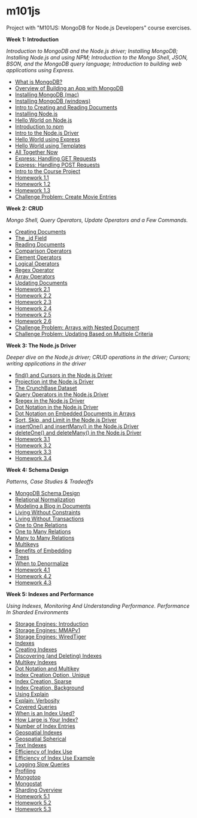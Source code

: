   
# m101js

Project with "M101JS: MongoDB for Node.js Developers" course exercises.

**Week 1: Introduction**

*Introduction to MongoDB and the Node.js driver; Installing MongoDB; Installing Node.js and using NPM; Introduction to the Mongo Shell, JSON, BSON, and the MongoDB query language; Introduction to building web applications using Express.*

 - [What is MongoDB?](https://youtu.be/L-v-PBVLSe4)
 - [Overview of Building an App with MongoDB](https://youtu.be/iIhgggzzeoA)
 - [Installing MongoDB (mac)](https://youtu.be/_WJ8m5QHvwc)
 - [Installing MongoDB (windows)](https://youtu.be/sBdaRlgb4N8)
 - [Intro to Creating and Reading Documents](https://youtu.be/8To9enkSUHI)
 - [Installing Node.js](https://youtu.be/h-NInlnOzLg)
 - [Hello World on Node.js](https://youtu.be/Fv5Q_02BKrM)
 - [Introduction to npm](https://youtu.be/KkWoaHOtGnk)
 - [Intro to the Node.js Driver](https://youtu.be/u3FLcQmaj1E)
 - [Hello World using Express](https://youtu.be/gqpju6Krv_c)
 - [Hello World using Templates](https://youtu.be/Xww8NV71npM)
 - [All Together Now](https://youtu.be/S5z336ijwUE)
 - [Express: Handling GET Requests](https://youtu.be/DZkLTikYqc4)
 - [Express: Handling POST Requests](https://youtu.be/rGWwQE89reU)
 - [Intro to the Course Project](https://youtu.be/C_1gx_Td20A)
 - [Homework 1.1](https://github.com/fabiodelabruna/m101js/tree/master/homework-1.1)
 - [Homework 1.2](https://github.com/fabiodelabruna/m101js/tree/master/homework-1.2)
 - [Homework 1.3](https://github.com/fabiodelabruna/m101js/tree/master/homework-1.3)
 - [Challenge Problem: Create Movie Entries](https://github.com/fabiodelabruna/m101js/tree/master/homework-1.4%20(Challenge%20Problem)%20-%20Create%20Movie%20Entries)

**Week 2: CRUD**

*Mongo Shell, Query Operators, Update Operators and a Few Commands.*

 - [Creating Documents](https://youtu.be/UYz8EYa2TnA)
 - [The _id Field](https://youtu.be/EZAuZv4Rz3U)
 - [Reading Documents](https://youtu.be/yP0Islq0kBo)
 - [Comparison Operators](https://youtu.be/MgPbE7d-0hQ)
 - [Element Operators](https://youtu.be/r8Wf6N6l_RM)
 - [Logical Operators](https://youtu.be/4ozUoLcznq4)
 - [Regex Operator](https://youtu.be/dgFiInkJv_M)
 - [Array Operators](https://youtu.be/npIsBIW7-ew)
 - [Updating Documents](https://youtu.be/qrlqLZl4s4E)
 - [Homework 2.1](https://github.com/fabiodelabruna/m101js/tree/master/homework-2.1)
 - [Homework 2.2](https://github.com/fabiodelabruna/m101js/tree/master/homework-2.2)
 - [Homework 2.3](https://github.com/fabiodelabruna/m101js/tree/master/homework-2.3)
 - [Homework 2.4](https://github.com/fabiodelabruna/m101js/tree/master/homework-2.4)
 - [Homework 2.5](https://github.com/fabiodelabruna/m101js/tree/master/homework-2.5)
 - [Homework 2.6](https://github.com/fabiodelabruna/m101js/tree/master/homework-2.6)
 - [Challenge Problem: Arrays with Nested Document](https://github.com/fabiodelabruna/m101js/tree/master/homework-2.7%20(Challenge%20Problem)%20-%20Arrays%20with%20Nested%20Document)
 - [Challenge Problem: Updating Based on Multiple Criteria](https://github.com/fabiodelabruna/m101js/tree/master/homework-2.8%20(Challenge%20Problem)%20-%20Updating%20Based%20on%20Multiple%20Criteria)

**Week 3: The Node.js Driver**

*Deeper dive on the Node.js driver; CRUD operations in the driver; Cursors; writing applications in the driver*

 - [find() and Cursors in the Node.js Driver](https://youtu.be/XCjpSq7H_G4)
 - [Projection int the Node.js Driver](https://youtu.be/p4d8ux834b4)
 - [The CrunchBase Dataset](https://youtu.be/pdun3EPqwDs)
 - [Query Operators in the Node.js Driver](https://youtu.be/b39cyy75Lbs)
 - [$regex in the Node.js Driver](https://youtu.be/JOzJcUVK-RY)
 - [Dot Notation in the Node.js Driver](https://youtu.be/vHpW3l0wOmA)
 - [Dot Notation on Embedded Documents in Arrays](https://youtu.be/nYcV-N3QlBk)
 - [Sort, Skip, and Limit in the Node.js Driver](https://youtu.be/l4D7n0ntD9Y)
 - [insertOne() and insertMany() in the Node.js Driver](https://youtu.be/tDd4PBOmlMk)
 - [deleteOne() and deleteMany() in the Node.js Driver](https://youtu.be/gNPsatcQPUA)
 - [Homework 3.1](https://github.com/fabiodelabruna/m101js/tree/master/homework-3.1)
 - [Homework 3.2](https://github.com/fabiodelabruna/m101js/tree/master/homework-3.2)
 - [Homework 3.3](https://github.com/fabiodelabruna/m101js/tree/master/homework-3.3)
 - [Homework 3.4](https://github.com/fabiodelabruna/m101js/tree/master/homework-3.4)

**Week 4: Schema Design**

*Patterns, Case Studies & Tradeoffs*

 - [MongoDB Schema Design](https://youtu.be/AABYJM12qF4)
 - [Relational Normalization](https://youtu.be/GX__f2s4hd8)
 - [Modeling a Blog in Documents](https://youtu.be/lkucDar6I3E)
 - [Living Without Constraints](https://youtu.be/YFRMkDPaams)
 - [Living Without Transactions](https://youtu.be/FfRr3qjRfww)
 - [One to One Relations](https://youtu.be/cCsfon0vUlQ)
 - [One to Many Relations](https://youtu.be/EIaP1KbVkUc)
 - [Many to Many Relations](https://youtu.be/fEYYjZ7zEHc)
 - [Multikeys](https://youtu.be/KtIY4Q1tUao)
 - [Benefits of Embedding](https://youtu.be/XIN0Dqht08Q)
 - [Trees](https://youtu.be/lIjXyQklGWY)
 - [When to Denormalize](https://youtu.be/jDZ-HFoJ0vg)
 - [Homework 4.1](https://github.com/fabiodelabruna/m101js/tree/master/homework-4.1)
 - [Homework 4.2](https://github.com/fabiodelabruna/m101js/tree/master/homework-4.2)
 - [Homework 4.3](https://github.com/fabiodelabruna/m101js/tree/master/homework-4.3)

**Week 5: Indexes and Performance**

*Using Indexes, Monitoring And Understanding  Performance. Performance In Sharded Environments*

 - [Storage Engines: Introduction](https://youtu.be/YvK7I9fYpK4)
 - [Storage Engines: MMAPv1](https://youtu.be/os3591KviNM)
 - [Storage Engines: WiredTiger](https://youtu.be/aNsugW7r3mM)
 - [Indexes](https://youtu.be/U3iWPF5jP-g)
 - [Creating Indexes](https://youtu.be/xi2gtzZez6Q)
 - [Discovering (and Deleting) Indexes](https://youtu.be/dX49IcmTrGA)
 - [Multikey Indexes](https://youtu.be/_NGwn_X82Dw)
 - [Dot Notation and Multikey](https://youtu.be/wT0_ktAZbBg)
 - [Index Creation Option, Unique](https://youtu.be/D-Ra5TEaaL4)
 - [Index Creation, Sparse](https://youtu.be/ZznHByqtTMA)
 - [Index Creation, Background](https://youtu.be/AchmKNj2qhw)
 - [Using Explain](https://youtu.be/liXIn8CnJaI)
 - [Explain: Verbosity](https://youtu.be/WxXVun6bZ20)
 - [Covered Queries](https://youtu.be/QyV79jsSJ9Y)
 - [When is an Index Used?](https://youtu.be/JyQlxDc549c)
 - [How Large is Your Index?](https://youtu.be/wjA0eo_lihg)
 - [Number of Index Entries](https://youtu.be/xiujksUfzUA)
 - [Geospatial Indexes](https://youtu.be/UKUDYqNVL6I)
 - [Geospatial Spherical](https://youtu.be/pULU4DVsUWQ)
 - [Text Indexes](https://youtu.be/nLau5Fx9LC8)
 - [Efficiency of Index Use](https://youtu.be/JJmIf0pn100)
 - [Efficiency of Index Use Example](https://youtu.be/g032EW67SRA)
 - [Logging Slow Queries](https://youtu.be/aWuvC-O7Qkk)
 - [Profiling](https://youtu.be/pN1Yhrup9-I)
 - [Mongotop](https://youtu.be/D9YLXgy7NYo)
 - [Mongostat](https://youtu.be/E2aDTSes3Wc)
 - [Sharding Overview](https://youtu.be/BDxT-VZdYqc)
 - [Homework 5.1](https://github.com/fabiodelabruna/m101js/tree/master/homework-5.1)
 - [Homework 5.2](https://github.com/fabiodelabruna/m101js/tree/master/homework-5.2)
 - [Homework 5.3](https://github.com/fabiodelabruna/m101js/tree/master/homework-5.3)

